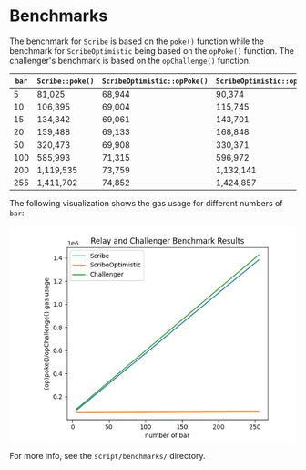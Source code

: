 # Benchmarks

The benchmark for `Scribe` is based on the `poke()` function while the benchmark for `ScribeOptimistic` being based on the `opPoke()` function. The challenger's benchmark is based on the `opChallenge()` function.

| `bar` | `Scribe::poke()` | `ScribeOptimistic::opPoke()` | `ScribeOptimistic::opChallenge()` |
| ----- | ---------------- | ---------------------------- | --------------------------------- |
| 5     | 81,025           | 68,944                       | 90,374                            |
| 10    | 106,395          | 69,004                       | 115,745                           |
| 15    | 134,342          | 69,061                       | 143,701                           |
| 20    | 159,488          | 69,133                       | 168,848                           |
| 50    | 320,473          | 69,908                       | 330,371                           |
| 100   | 585,993          | 71,315                       | 596,972                           |
| 200   | 1,119,535        | 73,759                       | 1,132,141                         |
| 255   | 1,411,702        | 74,852                       | 1,424,857                         |

The following visualization shows the gas usage for different numbers of `bar`:

![](../assets/benchmarks.png)

For more info, see the `script/benchmarks/` directory.
